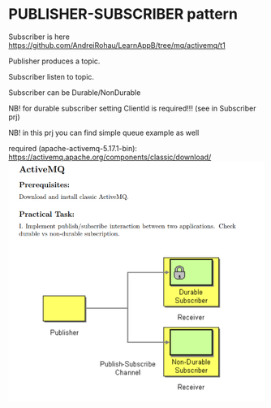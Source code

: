 # PUBLISHER-SUBSCRIBER pattern

Subscriber is here https://github.com/AndreiRohau/LearnAppB/tree/mq/activemq/t1

Publisher produces a topic.

Subscriber listen to topic.

Subscriber can be Durable/NonDurable

NB! for durable subscriber setting ClientId is required!!! (see in Subscriber prj)

NB! in this prj you can find simple queue example as well

required (apache-activemq-5.17.1-bin): https://activemq.apache.org/components/classic/download/
![](publisher_receivers.png)